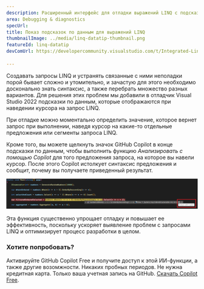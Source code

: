```yaml
---
description: Расширенный интерфейс для отладки выражений LINQ с подсказками по данным, которые отображаются при наведении курсора на предложение.
area: Debugging & diagnostics
specUrl: 
title: Показ подсказок по данным для выражений LINQ
thumbnailImage: ../media/linq-datatip-thumbnail.png
featureId: linq-datatip
devComUrl: https://developercommunity.visualstudio.com/t/Integrated-Linq-Editor/442398

---
```



Создавать запросы LINQ и устранять связанные с ними неполадки порой бывает сложно и утомительно, и зачастую для этого необходимо досконально знать синтаксис, а также перебрать множество разных вариантов. Для решения этих проблем мы добавили в отладчик Visual Studio 2022 подсказки по данным, которые отображаются при наведении курсора на запрос LINQ.

При отладке можно моментально определить значение, которое вернет запрос при выполнении, наведя курсор на какие-то отдельные предложения или сегменты запроса LINQ.

Кроме того, вы можете щелкнуть значок GitHub Copilot в конце подсказки по данным, чтобы выполнить функцию *Анализировать с помощью Copilot* для того предложения запроса, на которое вы навели курсор. После этого Copilot истолкует синтаксис предложения и сообщит, почему вы получаете приведенный результат.

![Пример подсказки по данным, которая отображается при наведении курсора на запрос LINQ](../media/linq-hover-example.png)

Эта функция существенно упрощает отладку и повышает ее эффективность, поскольку ускоряет выявление проблем с запросами LINQ и оптимизирует процесс разработки в целом.

### Хотите попробовать?
Активируйте GitHub Copilot Free и получите доступ к этой ИИ-функции, а также другие возомжности.
Никаких пробных периодов. Не нужна кредитная карта. Только ваша учетная запись на GitHub. [Скачать Copilot Free](https://github.com/settings/copilot).
